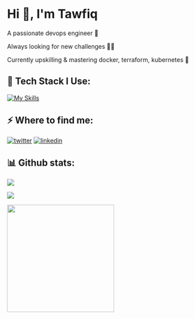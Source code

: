 ###
<h1>Hi 👋, I'm Tawfiq</h1>
<p>A passionate devops engineer 🙌</p>
<p>Always looking for new challenges 💪🏾</p>
<p>Currently upskilling & mastering docker, terraform, kubernetes 🚀</p>
<h2>🚀 Tech Stack I Use:</h2>

[![My Skills](https://skillicons.dev/icons?i=git,github,bash,linux,aws,terraform,docker,kubernetes,python,vscode,arch,neovim)](https://skillicons.dev)

<h2>⚡️ Where to find me:</h2>
<p><a target="_blank" href="https://x.com/_wegoagain" style="display: inline-block;"><img src="https://img.shields.io/badge/twitter-x?style=for-the-badge&logo=x&logoColor=white&color=%230f1419" alt="twitter" /></a>
<a target="_blank" href="https://www.linkedin.com/in/tawfiq-a-379746198/" style="display: inline-block;"><img src="https://img.shields.io/badge/linkedin-logo?style=for-the-badge&logo=linkedin&logoColor=white&color=%230a77b6" alt="linkedin" /></a></p>
<h2>📊 Github stats:</h2>
<p>
  <img src="https://github-readme-stats.vercel.app/api?username=wegoagain00&theme=vue-dark&show_icons=true&hide_border=false&count_private=true"></a>
</p>
<p>
    <img src="https://github-readme-stats.vercel.app/api/top-langs/?username=wegoagain00&theme=vue-dark&show_icons=true&hide_border=false&layout=compact"></a>
</p>
<img align="center" height="250" src="https://media0.giphy.com/media/v1.Y2lkPTc5MGI3NjExc3NveDB6M3Q2eDcxeHE1eTdvMWUwdng4and1ZXd6eWEydW9mOGhucSZlcD12MV9pbnRlcm5hbF9naWZfYnlfaWQmY3Q9Zw/Npdl9kOaKFJHuRCBGx/giphy.gif"  />

